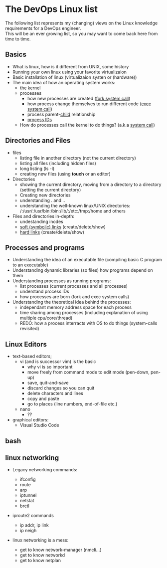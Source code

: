 # The DevOps Linux list

The following list represents my (changing) views on the Linux knowledge requirements for a DevOps engineer.  
This will be an ever growing list, so you may want to come back here from time to time.

## Basics

- What is linux, how is it different from UNIX, some history
- Running your own linux using your favorite virtualizaion
- Basic installation of linux (virtualizaion systen or (hardware))
- The main idea of how an operating system works:
  - the kernel
  - processes
    - how new processes are created ([fork system call](https://en.wikipedia.org/wiki/Fork_(system_call)))
    - how process change themselves to run different code ([exec system call](https://en.wikipedia.org/wiki/Exec_(system_call)))
    - process parent-[child](https://en.wikipedia.org/wiki/Child_process) relationship
    - [process IDs](https://en.wikipedia.org/wiki/Process_identifiers)
  - How do processes call the kernel to do things? (a.k.a  [system call](https://en.wikipedia.org/wiki/System_call))


## Directories and Files

- files
  - listing file in another directory (not the current directory)
  - listing all files (including hidden files)
  - long listing (ls -l)
  - creating new files (using **touch** or an editor)
- Directories
    - showing the current directory, moving from a  directory to a directory (setting the current directory)
    - Creating new directories
    - understanding . and ..
    - understanding the well-known linux/UNIX directories:  
    /:/usr/:/usr/bin:/bin:/lib/:/etc:/tmp:/home   and others
- Files and directories in-depth:
  - undestanding inodes
  - [soft (symbolic) links](https://en.wikipedia.org/wiki/Symbolic_link) (create/delete/show)
  - [hard links](https://en.wikipedia.org/wiki/Hard_link) (create/delete/show)



## Processes and programs

- Understanding the idea of an executable file (compiling basic C program to an executable)
- Understanding dynamic libraries (so files) how programs depend on them
- Understanding processes as running programs:
  - list processes (current processes and all processes)
  - understand process IDs
  - how processes are born (fork and exec system calls)
- Understanding the theoretical idea behind the processes:
  - independant memory address space for each process
  - time sharing among processes (including explanation of using multiple cpu/core/thread)
  - REDO: how a process interracts with OS to do things (system-calls revisited)

## Linux Editors

- text-based editors;
  - vi (and is successor vim) is the basic
    - why vi is so important
    - move freely from command mode to edit mode (pen-down, pen-up)
    - save, quit-and-save
    - discard changes so you can quit
    - delete characters and lines
    - copy and paste
    - go to places (line numbers, end-of-file etc.)
  - nano
    - ??
- graphical editors:
  - Visual Studio Code

## bash 


## linux networking

- Legacy networking commands:
  - ifconfig
  - route
  - arp
  - iptunnel
  - netstat
  - brctl
- iproute2 commands
  - ip addr, ip link
  - ip neigh
  
- linux networking is a mess:
  - get to know network-manager (nmcli...)
  - get to know networkd
  - get to know netplan
  